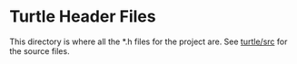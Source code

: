 # Turtle Header Files

This directory is where all the *.h files for the project are. See [turtle/src](https://github.com/angeletakis/turtle/tree/main/src) for the source files.
